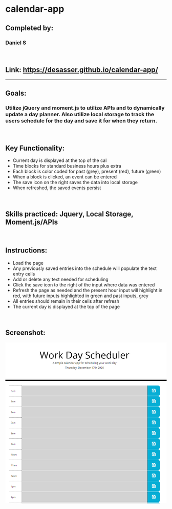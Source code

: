 # calendar-app
## Completed by: 
### Daniel S

<br />

## Link: https://desasser.github.io/calendar-app/
- - - - 

## Goals: 
### Utilize jQuery and moment.js to utilize APIs and to dynamically update a day planner. Also utilize local storage to track the users schedule for the day and save it for when they return.

<br />

## Key Functionality:
* Current day is displayed at the top of the cal
* Time blocks for standard business hours plus extra
* Each block is color coded for past (grey), present (red), future (green)
* When a block is clicked, an event can be entered
* The save icon on the right saves the data into local storage
* When refreshed, the saved events persist

<br />

## Skills practiced: Jquery, Local Storage, Moment.js/APIs

<br />

## Instructions:
* Load the page
* Any previously saved entries into the schedule will populate the text entry cells
* Add or delete any text needed for scheduling
* Click the save icon to the right of the input where data was entered
* Refresh the page as needed and the present hour input will highlight in red, with future inputs highlighted in green and past inputs, grey
* All entries should remain in their cells after refresh
* The current day is displayed at the top of the page



<br />

## Screenshot: 
<img src="frontPage.png" alt="Calendar App Screen">